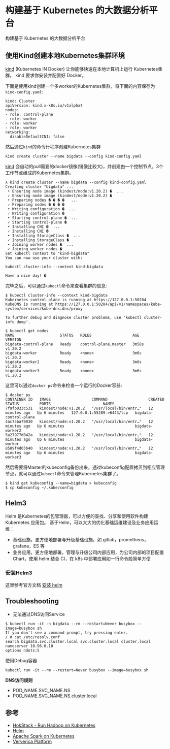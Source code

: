 构建基于 Kubernetes 的大数据分析平台
=================================================

构建基于 Kubernetes 的大数据分析平台

## 使用Kind创建本地Kubernetes集群环境
[kind][kind] (Kubernetes IN Docker) 让你能够快速在本地计算机上运行 Kubernetes集群。 kind 要求你安装并配置好 Docker。

下面是使用kind创建一个多worker的Kubernetes集群，将下面的内容保存为`kind-config.yaml`:

```
kind: Cluster 
apiVersion: kind.x-k8s.io/v1alpha4 
nodes: 
- role: control-plane 
- role: worker 
- role: worker 
- role: worker 
networking: 
  disableDefaultCNI: false
```

然后通过`kind`的命令行程序创建Kubernetes集群
```
kind create cluster --name bigdata --config kind-config.yaml 
```

[kind][kind] 会自动的pull需要的docker镜像(镜像比较大)，并创建由一个控制节点，3个工作节点组成的Kubernetes集群。

```shell
λ kind create cluster --name bigdata --config kind-config.yaml    
Creating cluster "bigdata" ...                                    
 • Ensuring node image (kindest/node:v1.20.2) �  ...              
 ✓ Ensuring node image (kindest/node:v1.20.2) �                   
 • Preparing nodes � � � �   ...                                  
 ✓ Preparing nodes � � � �                                        
 • Writing configuration �  ...                                   
 ✓ Writing configuration �                                        
 • Starting control-plane �️  ...                                 
 ✓ Starting control-plane �️                                      
 • Installing CNI �  ...                                          
 ✓ Installing CNI �                                               
 • Installing StorageClass �  ...                                 
 ✓ Installing StorageClass �                                      
 • Joining worker nodes �  ...                                    
 ✓ Joining worker nodes �                                         
Set kubectl context to "kind-bigdata"                             
You can now use your cluster with:                                
                                                                  
kubectl cluster-info --context kind-bigdata                       
                                                                  
Have a nice day! �                                                
```

完毕之后，可以通过`kubectl`命令来查看集群的信息:

```shell
$ kubectl cluster-info --context kind-bigdata
Kubernetes control plane is running at https://127.0.0.1:50204
KubeDNS is running at https://127.0.0.1:50204/api/v1/namespaces/kube-system/services/kube-dns:dns/proxy

To further debug and diagnose cluster problems, use 'kubectl cluster-info dump'.

$ kubectl get nodes
NAME                    STATUS   ROLES                  AGE     VERSION
bigdata-control-plane   Ready    control-plane,master   3m58s   v1.20.2
bigdata-worker          Ready    <none>                 3m6s    v1.20.2
bigdata-worker2         Ready    <none>                 3m6s    v1.20.2
bigdata-worker3         Ready    <none>                 3m6s    v1.20.2
```

这里可以通过`docker ps`命令来检查一个运行的Docker容器:

```shell
$ docker ps
CONTAINER ID   IMAGE                  COMMAND                  CREATED          STATUS         PORTS                       NAMES
7f9fb033c531   kindest/node:v1.20.2   "/usr/local/bin/entr…"   12 minutes ago   Up 6 minutes   127.0.0.1:55289->6443/tcp   bigdata-control-plane
4ac75ba79030   kindest/node:v1.20.2   "/usr/local/bin/entr…"   12 minutes ago   Up 6 minutes                               bigdata-worker2
5a27977d042a   kindest/node:v1.20.2   "/usr/local/bin/entr…"   12 minutes ago   Up 6 minutes                               bigdata-worker
8589f4d65b40   kindest/node:v1.20.2   "/usr/local/bin/entr…"   12 minutes ago   Up 6 minutes                               bigdata-worker3
```


然后需要将Master的kubeconfig备份出来，通过kubeconfig配置拷贝到相应管理节点，就可以通过`kubectl`命令来管理Kubernetes集群了。

```
$ kind get kubeconfig --name=bigdata > kubeconfig
$ cp kubeconfig ~/.kube/config
```

## Helm3
Helm 是Kubernetes的包管理器，可以方便的查找、分享和使用软件构建 Kubernetes 应用包。
基于Helm，可以大大的优化基础运维建设及业务应用运维： 
- 基础设施，更方便地部署与升级基础设施，如 gitlab，prometheus，grafana，ES 等
- 业务应用，更方便地部署，管理与升级公司内部应用，为公司内部的项目配置 Chart，使用 helm 结合 CI，在 k8s 中部署应用如一行命令般简单方便

### 安装Helm3

这里参考官方文档 [安装 helm](https://helm.sh/docs/intro/install/)



## Troubleshooting

- 无法通过DNS访问Service

```shell
$ kubectl run -it -n bigdata --rm --restart=Never busybox --image=busybox sh
If you don't see a command prompt, try pressing enter.
/ # cat /etc/resolv.conf
search bigdata.svc.cluster.local svc.cluster.local cluster.local
nameserver 10.96.0.10
options ndots:5
```

使用Debug容器
```
kubectl run -it --rm --restart=Never busybox --image=busybox sh
```

**DNS访问规则**
- POD_NAME.SVC_NAME.NS
- POD_NAME.SVC_NAME.NS.cluster.local



## 参考
- [HokStack - Run Hadoop on Kubernetes](https://docs.hokstack.io/en/latest/)
- [Helm](https://helm.sh/zh/)
- [Apache Spark on Kubernetes](https://github.com/apache-spark-on-k8s)
- [Ververica Platform](https://www.ververica.com/platform)


[kind]: https://kind.sigs.k8s.io/

